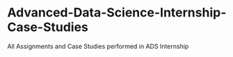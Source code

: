 # Advanced-Data-Science-Internship-Case-Studies
All Assignments and Case Studies performed in ADS Internship
